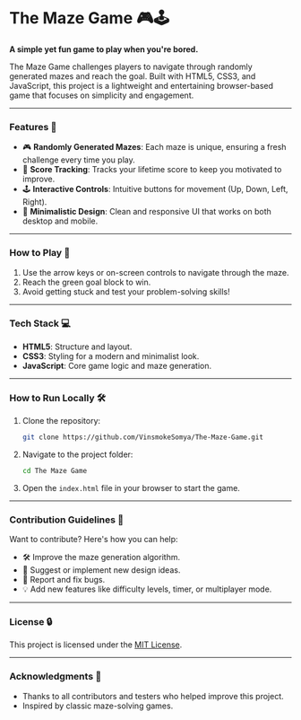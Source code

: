 # The Maze Game 🎮🕹️

**A simple yet fun game to play when you're bored.**

The Maze Game challenges players to navigate through randomly generated mazes and reach the goal. Built with HTML5, CSS3, and JavaScript, this project is a lightweight and entertaining browser-based game that focuses on simplicity and engagement.

---

### Features 🚀

- 🎮 **Randomly Generated Mazes**: Each maze is unique, ensuring a fresh challenge every time you play.
- 🎯 **Score Tracking**: Tracks your lifetime score to keep you motivated to improve.
- 🕹️ **Interactive Controls**: Intuitive buttons for movement (Up, Down, Left, Right).
- 🎨 **Minimalistic Design**: Clean and responsive UI that works on both desktop and mobile.

---

### How to Play 🤔

1. Use the arrow keys or on-screen controls to navigate through the maze.
2. Reach the green goal block to win.
3. Avoid getting stuck and test your problem-solving skills!

---

### Tech Stack 💻

- **HTML5**: Structure and layout.
- **CSS3**: Styling for a modern and minimalist look.
- **JavaScript**: Core game logic and maze generation.

---

### How to Run Locally 🛠️

1. Clone the repository:
   ```bash
   git clone https://github.com/VinsmokeSomya/The-Maze-Game.git
   ```
2. Navigate to the project folder:
   ```bash
   cd The Maze Game
   ```
3. Open the `index.html` file in your browser to start the game.

---

### Contribution Guidelines 🤝

Want to contribute? Here's how you can help:

- 🛠️ Improve the maze generation algorithm.
- 🎨 Suggest or implement new design ideas.
- 🔎 Report and fix bugs.
- 💡 Add new features like difficulty levels, timer, or multiplayer mode.

---

### License 🔒

This project is licensed under the [MIT License](LICENSE).

---

### Acknowledgments 🙏

- Thanks to all contributors and testers who helped improve this project.
- Inspired by classic maze-solving games.
